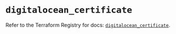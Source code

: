 # `digitalocean_certificate`

Refer to the Terraform Registry for docs: [`digitalocean_certificate`](https://registry.terraform.io/providers/digitalocean/digitalocean/2.42.0/docs/resources/certificate).
